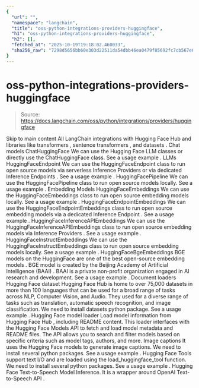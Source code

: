 ```yaml
---
{
  "url": "",
  "namespace": "langchain",
  "title": "oss-python-integrations-providers-huggingface",
  "h1": "oss-python-integrations-providers-huggingface",
  "h2": [],
  "fetched_at": "2025-10-19T19:18:02.460033",
  "sha256_raw": "7298d5656bb60e303d22511da54dbb46ea0479f85692fc7cb567e6b445d28ae5"
}
---
```


# oss-python-integrations-providers-huggingface

> Source: https://docs.langchain.com/oss/python/integrations/providers/huggingface

Skip to main content
All LangChain integrations with Hugging Face Hub and libraries like transformers , sentence transformers , and datasets .
Chat models
ChatHuggingFace
We can use the Hugging Face
LLM classes or directly use the ChatHuggingFace
class.
See a usage example .
LLMs
HuggingFaceEndpoint
We can use the HuggingFaceEndpoint
class to run open source models via serverless Inference Providers or via dedicated Inference Endpoints .
See a usage example .
HuggingFacePipeline
We can use the HuggingFacePipeline
class to run open source models locally.
See a usage example .
Embedding Models
HuggingFaceEmbeddings
We can use the HuggingFaceEmbeddings
class to run open source embedding models locally.
See a usage example .
HuggingFaceEndpointEmbeddings
We can use the HuggingFaceEndpointEmbeddings
class to run open source embedding models via a dedicated Inference Endpoint .
See a usage example .
HuggingFaceInferenceAPIEmbeddings
We can use the HuggingFaceInferenceAPIEmbeddings
class to run open source embedding models via Inference Providers .
See a usage example .
HuggingFaceInstructEmbeddings
We can use the HuggingFaceInstructEmbeddings
class to run open source embedding models locally.
See a usage example .
HuggingFaceBgeEmbeddings
BGE models on the HuggingFace are one of the best open-source embedding models .
BGE model is created by the Beijing Academy of Artificial Intelligence (BAAI) . BAAI
is a private non-profit organization engaged in AI research and development.
See a usage example .
Document loaders
Hugging Face dataset
Hugging Face Hub is home to over 75,000
datasets in more than 100 languages
that can be used for a broad range of tasks across NLP, Computer Vision, and Audio.
They used for a diverse range of tasks such as translation, automatic speech
recognition, and image classification.
We need to install datasets
python package.
See a usage example .
Hugging Face model loader
Load model information from Hugging Face Hub
, including README content.
This loader interfaces with the Hugging Face Models API
to fetch
and load model metadata and README files.
The API allows you to search and filter models based on
specific criteria such as model tags, authors, and more.
Image captions
It uses the Hugging Face models to generate image captions.
We need to install several python packages.
See a usage example .
Hugging Face Tools
support text I/O and are loaded using the load_huggingface_tool
function.
We need to install several python packages.
See a usage example .
Hugging Face Text-to-Speech Model Inference.
It is a wrapper around OpenAI Text-to-Speech API
.